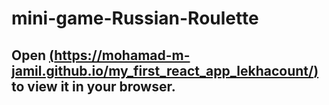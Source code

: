 # mini-game-Russian-Roulette

## Open [(https://mohamad-m-jamil.github.io/my_first_react_app_lekhacount/)](https://mohamad-m-jamil.github.io/mini-game-Russian-Roulette/) to view it in your browser.
